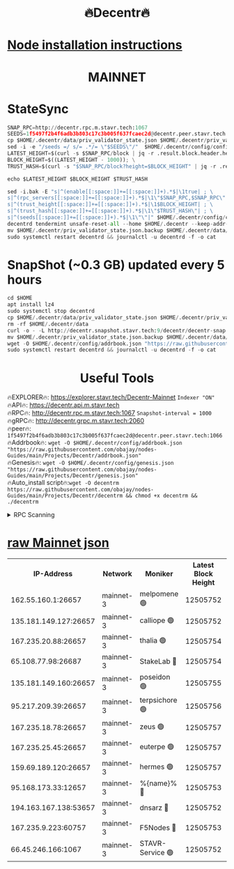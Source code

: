 <h1 align="center"> 🔥Decentr🔥</h1>

[Node installation instructions](https://github.com/obajay/nodes-Guides/tree/main/Projects/Decentr)
=
<h1 align="center"> MAINNET</h1>

# StateSync
```python
SNAP_RPC=http://decentr.rpc.m.stavr.tech:1067
SEEDS=1f5497f2b4f6adb3b803c17c3b005f637fcaec2d@decentr.peer.stavr.tech:1066
cp $HOME/.decentr/data/priv_validator_state.json $HOME/.decentr/priv_validator_state.json.backup
sed -i -e "/seeds =/ s/= .*/= \"$SEEDS\"/"  $HOME/.decentr/config/config.toml
LATEST_HEIGHT=$(curl -s $SNAP_RPC/block | jq -r .result.block.header.height); \
BLOCK_HEIGHT=$((LATEST_HEIGHT - 1000)); \
TRUST_HASH=$(curl -s "$SNAP_RPC/block?height=$BLOCK_HEIGHT" | jq -r .result.block_id.hash)

echo $LATEST_HEIGHT $BLOCK_HEIGHT $TRUST_HASH

sed -i.bak -E "s|^(enable[[:space:]]+=[[:space:]]+).*$|\1true| ; \
s|^(rpc_servers[[:space:]]+=[[:space:]]+).*$|\1\"$SNAP_RPC,$SNAP_RPC\"| ; \
s|^(trust_height[[:space:]]+=[[:space:]]+).*$|\1$BLOCK_HEIGHT| ; \
s|^(trust_hash[[:space:]]+=[[:space:]]+).*$|\1\"$TRUST_HASH\"| ; \
s|^(seeds[[:space:]]+=[[:space:]]+).*$|\1\"\"|" $HOME/.decentr/config/config.toml
decentrd tendermint unsafe-reset-all --home $HOME/.decentr --keep-addr-book
mv $HOME/.decentr/priv_validator_state.json.backup $HOME/.decentr/data/priv_validator_state.json
sudo systemctl restart decentrd && journalctl -u decentrd -f -o cat
```
# SnapShot (~0.3 GB) updated every 5 hours
```python
cd $HOME
apt install lz4
sudo systemctl stop decentrd
cp $HOME/.decentr/data/priv_validator_state.json $HOME/.decentr/priv_validator_state.json.backup
rm -rf $HOME/.decentr/data
curl -o - -L http://decentr.snapshot.stavr.tech:9/decentr/decentr-snap.tar.lz4 | lz4 -c -d - | tar -x -C $HOME/.decentr --strip-components 2
mv $HOME/.decentr/priv_validator_state.json.backup $HOME/.decentr/data/priv_validator_state.json
wget -O $HOME/.decentr/config/addrbook.json "https://raw.githubusercontent.com/obajay/nodes-Guides/main/Projects/Decentr/addrbook.json"
sudo systemctl restart decentrd && journalctl -u decentrd -f -o cat
```

 <h1 align="center"> Useful Tools</h1>

🔥EXPLORER🔥:     https://explorer.stavr.tech/Decentr-Mainnet        `Indexer "ON"` \
🔥API🔥:          https://decentr.api.m.stavr.tech \
🔥RPC🔥:          http://decentr.rpc.m.stavr.tech:1067              `Snapshot-interval = 1000` \
🔥gRPC🔥:         http://decentr.grpc.m.stavr.tech:2060 \
🔥peer🔥:         `1f5497f2b4f6adb3b803c17c3b005f637fcaec2d@decentr.peer.stavr.tech:1066` \
🔥Addrbook🔥:  `wget -O $HOME/.decentr/config/addrbook.json "https://raw.githubusercontent.com/obajay/nodes-Guides/main/Projects/Decentr/addrbook.json"` \
🔥Genesis🔥:  `wget -O $HOME/.decentr/config/genesis.json "https://raw.githubusercontent.com/obajay/nodes-Guides/main/Projects/Decentr/genesis.json"` \
🔥Auto_install script🔥:`wget -O decentrm https://raw.githubusercontent.com/obajay/nodes-Guides/main/Projects/Decentr/decentrm && chmod +x decentrm && ./decentrm`

<details>
<summary>RPC Scanning</summary>

<h2 align="center"> We scan nodes in real time every 4 hours. And we provide the final result of RPC endpoints.
We cannot influence the operation of these nodes in any way. </h2>


```python
If Voting Power is higher than 0 --> then the Node is a validator of the network and may be subject to attack and be a potential threat to the chain.
```
```python
We marked such validators with a red symbol
```

</details>

[raw Mainnet json](https://rpc-check.decentrm.stavr.tech/decentrm/rpc-decentrm-result.json)
=



<table><tr><th>IP-Address</th><th>Network</th><th>Moniker</th><th>Latest Block Height</th><th>Earliest Block Height</th><th>Catching Up</th><th>Tx Index</th><th>Voting Power</th><th>Scan Time</th></tr><tr><td>162.55.160.1:26657</td><td>mainnet-3</td><td>melpomene 🟢</td><td>12505752</td><td>1688950</td><td>False</td><td>on</td><td>0</td><td>2024-01-20T00:30:37.029497934UTC</td></tr><tr><td>135.181.149.127:26657</td><td>mainnet-3</td><td>calliope 🟢</td><td>12505752</td><td>1688950</td><td>False</td><td>on</td><td>0</td><td>2024-01-20T00:30:39.471358206UTC</td></tr><tr><td>167.235.20.88:26657</td><td>mainnet-3</td><td>thalia 🟢</td><td>12505754</td><td>1688950</td><td>False</td><td>on</td><td>0</td><td>2024-01-20T00:30:48.795502573UTC</td></tr><tr><td>65.108.77.98:26687</td><td>mainnet-3</td><td>StakeLab 🔴</td><td>12505754</td><td>1688950</td><td>False</td><td>on</td><td>5415970</td><td>2024-01-20T00:30:49.133274094UTC</td></tr><tr><td>135.181.149.160:26657</td><td>mainnet-3</td><td>poseidon 🟢</td><td>12505755</td><td>1688950</td><td>False</td><td>on</td><td>0</td><td>2024-01-20T00:30:53.809516619UTC</td></tr><tr><td>95.217.209.39:26657</td><td>mainnet-3</td><td>terpsichore 🟢</td><td>12505756</td><td>1688950</td><td>False</td><td>on</td><td>0</td><td>2024-01-20T00:31:00.378889867UTC</td></tr><tr><td>167.235.18.78:26657</td><td>mainnet-3</td><td>zeus 🟢</td><td>12505757</td><td>1688950</td><td>False</td><td>on</td><td>0</td><td>2024-01-20T00:31:04.736954246UTC</td></tr><tr><td>167.235.25.45:26657</td><td>mainnet-3</td><td>euterpe 🟢</td><td>12505757</td><td>1688950</td><td>False</td><td>on</td><td>0</td><td>2024-01-20T00:31:07.095722893UTC</td></tr><tr><td>159.69.189.120:26657</td><td>mainnet-3</td><td>hermes 🟢</td><td>12505757</td><td>1688950</td><td>False</td><td>on</td><td>0</td><td>2024-01-20T00:31:09.462009653UTC</td></tr><tr><td>95.168.173.33:12657</td><td>mainnet-3</td><td>%{name}% 🔴</td><td>12505753</td><td>8964001</td><td>False</td><td>on</td><td>4174504</td><td>2024-01-20T00:30:42.077548827UTC</td></tr><tr><td>194.163.167.138:53657</td><td>mainnet-3</td><td>dnsarz 🔴</td><td>12505752</td><td>11699001</td><td>False</td><td>on</td><td>5674</td><td>2024-01-20T00:30:39.807091468UTC</td></tr><tr><td>167.235.9.223:60757</td><td>mainnet-3</td><td>F5Nodes 🔴</td><td>12505753</td><td>12380001</td><td>False</td><td>off</td><td>544</td><td>2024-01-20T00:30:44.430879281UTC</td></tr><tr><td>66.45.246.166:1067</td><td>mainnet-3</td><td>STAVR-Service 🟢</td><td>12505752</td><td>12504001</td><td>False</td><td>on</td><td>0</td><td>2024-01-20T00:30:40.417921435UTC</td></tr></table>